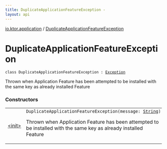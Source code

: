 ```yaml
---
title: DuplicateApplicationFeatureException - 
layout: api
---
```


<div class='api-docs-breadcrumbs'><a href="../index.html">io.ktor.application</a> / <a href="./index.html">DuplicateApplicationFeatureException</a></div>

# DuplicateApplicationFeatureException

<div class="signature"><code><span class="keyword">class </span><span class="identifier">DuplicateApplicationFeatureException</span>&nbsp;<span class="symbol">:</span>&nbsp;<a href="https://kotlinlang.org/api/latest/jvm/stdlib/kotlin/-exception/index.html"><span class="identifier">Exception</span></a></code></div>

Thrown when Application Feature has been attempted to be installed with the same key as already installed Feature

### Constructors

<table class="api-docs-table">
<tbody>
<tr>
<td markdown="1">

<a href="-init-.html">&lt;init&gt;</a>


</td>
<td markdown="1">
<div class="signature"><code><span class="identifier">DuplicateApplicationFeatureException</span><span class="symbol">(</span><span class="parameterName" id="io.ktor.application.DuplicateApplicationFeatureException$<init>(kotlin.String)/message">message</span><span class="symbol">:</span>&nbsp;<a href="https://kotlinlang.org/api/latest/jvm/stdlib/kotlin/-string/index.html"><span class="identifier">String</span></a><span class="symbol">)</span></code></div>

Thrown when Application Feature has been attempted to be installed with the same key as already installed Feature


</td>
</tr>
</tbody>
</table>
